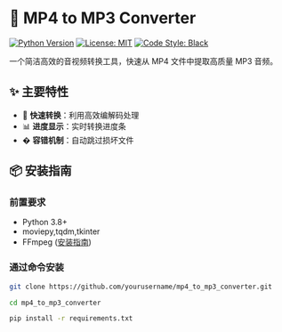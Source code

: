 # 🎵 MP4 to MP3 Converter

[![Python Version](https://img.shields.io/badge/Python-3.8%2B-blue.svg)](https://www.python.org/)
[![License: MIT](https://img.shields.io/badge/License-MIT-yellow.svg)](https://opensource.org/licenses/MIT)
[![Code Style: Black](https://img.shields.io/badge/code%20style-black-000000.svg)](https://github.com/psf/black)

一个简洁高效的音视频转换工具，快速从 MP4 文件中提取高质量 MP3 音频。



## ✨ 主要特性

- 🚀 **快速转换**：利用高效编解码处理
- 📊 **进度显示**：实时转换进度条
- � **容错机制**：自动跳过损坏文件

## 📦 安装指南

### 前置要求
- Python 3.8+
- moviepy,tqdm,tkinter
- FFmpeg ([安装指南](https://ffmpeg.org/download.html))

### 通过命令安装
```bash
git clone https://github.com/yourusername/mp4_to_mp3_converter.git  
```
```bash
cd mp4_to_mp3_converter
```
```bash
pip install -r requirements.txt
```
###
